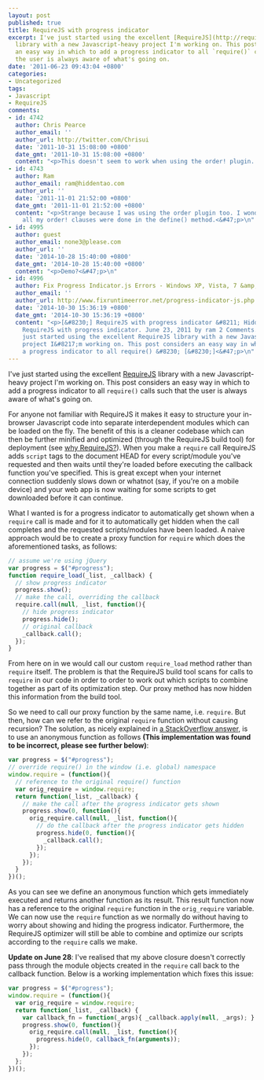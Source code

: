 ```yaml
---
layout: post
published: true
title: RequireJS with progress indicator
excerpt: I've just started using the excellent [RequireJS](http://requirejs.org/)
  library with a new Javascript-heavy project I'm working on. This post considers
  an easy way in which to add a progress indicator to all `require()` calls such that
  the user is always aware of what's going on.
date: '2011-06-23 09:43:04 +0800'
categories:
- Uncategorized
tags:
- Javascript
- RequireJS
comments:
- id: 4742
  author: Chris Pearce
  author_email: ''
  author_url: http://twitter.com/Chrisui
  date: '2011-10-31 15:08:00 +0800'
  date_gmt: '2011-10-31 15:08:00 +0800'
  content: "<p>This doesn't seem to work when using the order! plugin... :(<&#47;p>\n"
- id: 4743
  author: Ram
  author_email: ram@hiddentao.com
  author_url: ''
  date: '2011-11-01 21:52:00 +0800'
  date_gmt: '2011-11-01 21:52:00 +0800'
  content: "<p>Strange because I was using the order plugin too. I wonder if its because
    all my order! clauses were done in the define() method.<&#47;p>\n"
- id: 4995
  author: guest
  author_email: none3@please.com
  author_url: ''
  date: '2014-10-28 15:40:00 +0800'
  date_gmt: '2014-10-28 15:40:00 +0800'
  content: "<p>Demo?<&#47;p>\n"
- id: 4996
  author: Fix Progress Indicator.js Errors - Windows XP, Vista, 7 &amp; 8
  author_email: ''
  author_url: http://www.fixruntimeerror.net/progress-indicator-js.php
  date: '2014-10-30 15:36:19 +0800'
  date_gmt: '2014-10-30 15:36:19 +0800'
  content: "<p>[&#8230;] RequireJS with progress indicator &#8211; HiddenTao &acirc;&euro;&ldquo;
    RequireJS with progress indicator. June 23, 2011 by ram 2 Comments. I&#8217;ve
    just started using the excellent RequireJS library with a new Javascript-heavy
    project I&#8217;m working on. This post considers an easy way in which to add
    a progress indicator to all require() &#8230; [&#8230;]<&#47;p>\n"
---
```

I've just started using the excellent [RequireJS](http://requirejs.org/) library with a new Javascript-heavy project I'm working on. This post considers an easy way in which to add a progress indicator to all `require()` calls such that the user is always aware of what's going on.

For anyone not familiar with RequireJS it makes it easy to structure your in-browser Javascript code into separate interdependent modules which can be loaded on the fly. The benefit of this is a cleaner codebase which can then be further minified and optimized (through the RequireJS build tool) for deployment (see [why RequireJS?](http://requirejs.org/docs/why.html)). When you make a `require` call RequireJS adds `script` tags to the document HEAD for every script/module you've requested and then waits until they're loaded before executing the callback function you've specified. This is great except when your internet connection suddenly slows down or whatnot (say, if you're on a mobile device) and your web app is now waiting for some scripts to get downloaded before it can continue.

What I wanted is for a progress indicator to automatically get shown when a `require` call is made and for it to automatically get hidden when the call completes and the requested scripts/modules have been loaded. A naive approach would be to create a proxy function for `require` which does the aforementioned tasks, as follows:

```js
// assume we're using jQuery
var progress = $("#progress");
function require_load(_list, _callback) {
  // show progress indicator
  progress.show();
  // make the call, overriding the callback
  require.call(null, _list, function(){
    // hide progress indicator
    progress.hide();
    // original callback
    _callback.call();
  });
}
```

From here on in we would call our custom `require_load` method rather than `require` itself. The problem is that the RequireJS build tool scans for calls to `require` in our code in order to order to work out which scripts to combine together as part of its optimization step. Our proxy method has now hidden this information from the build tool.

So we need to call our proxy function by the same name, i.e. `require`. But then, how can we refer to the original `require` function without causing recursion? The solution, as nicely explained in [a StackOverflow answer](http://stackoverflow.com/questions/296667/overriding-a-javascript-function-while-referencing-the-original), is to use an anonymous function as follows **(This implementation was found to be incorrect, please see further below)**:

```js
var progress = $("#progress");
// override require() in the window (i.e. global) namespace
window.require = (function(){
  // reference to the original require() function
  var orig_require = window.require;
  return function(_list, _callback) {
    // make the call after the progress indicator gets shown
    progress.show(0, function(){
      orig_require.call(null, _list, function(){
        // do the callback after the progress indicator gets hidden
        progress.hide(0, function(){
          _callback.call();
        });
      });
    });
  }
})();
```

As you can see we define an anonymous function which gets immediately executed and returns another function as its result. This result function now has a reference to the original `require` function in the `orig_require` variable. We can now use the `require` function as we normally do without having to worry about showing and hiding the progress indicator. Furthermore, the RequireJS optimizer will still be able to combine and optimize our scripts according to the `require` calls we make.

**Update on June 28**: I've realised that my above closure doesn't correctly pass through the module objects created in the `require` call back to the callback function. Below is a working implementation which fixes this issue:

```js
var progress = $("#progress");
window.require = (function(){
  var orig_require = window.require;
  return function(_list, _callback) {
    var callback_fn = function(_args){ _callback.apply(null, _args); }
    progress.show(0, function(){
      orig_require.call(null, _list, function(){
        progress.hide(0, callback_fn(arguments));
      });
    });
  };
})();
```
